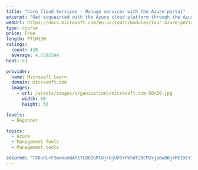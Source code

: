 ```yaml
---
title: "Core Cloud Services - Manage services with the Azure portal"
excerpt: "Get acquainted with the Azure cloud platform through the Azure portal, where you create and manage all of your Azure resources."
webUrl: https://docs.microsoft.com/en-us/learn/modules/tour-azure-portal/
type: course
price: Free
length: PT1H13M
ratings:
  count: 418
  average: 4.7392344
heat: 53

provider:
  name: Microsoft Learn
  domain: microsoft.com
  images:
    - url: /assets/images/organizations/microsoft.com-50x50.jpg
      width: 50
      height: 50

levels:
  - Beginner

topics:
  - Azure
  - Management Tools
  - Management tools

secured: "TXDudL+F3mxmumQAh17LBOZGMt8j+DjUXSYPb5dt2BCM2xjp6wOBjrMEIXiYI/8bOdHlGC/Piz69zVMfW7C6Zom3OGd563lTWk+UBH3ITWcg7s9bD5WrOc+1IWepKsyOwt2wc4a83hY4KAXLCREDEjD8KL8l2brLlgvaT2YZtDmdCtCeqHNUN93Amh/7gT40Z27p0j/zFiZRpbOIa6kz2yvrrmX1iqX/mQ5QFeJKZyVIufkoMp0jU4gq3/sUrD+pfwUEnS1BXtqkcJdEGanWqpObTKqmytN8ePrqPdntzNaxHwUmCw8VrkRDHDZ5yqrkHai+GuiHFa3HetmfXVy6+HMkiJx0amYs1NgtfnJFGN9EMwx2yNNmRp3i2h0kAJc9IUIhKsZq2axO8GZyNbDAKaMqX2BGEedRsl8qF2+rVfc=;wExm1VcD6l+7i7QtAAvNLw=="
---
```


